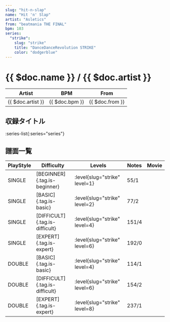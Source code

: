 ```yaml
---
slug: "hit-n-slap"
name: "Hit 'n' Slap"
artist: "Asletics"
from: "beatmania THE FINAL"
bpm: 103
series:
  "strike":
    slug: "strike"
    title: "DanceDanceRevolution STRIKE"
    color: "dodgerblue"
---
```


# {{ $doc.name }} / {{ $doc.artist }}

|Artist|BPM|From|
|------|---|----|
|{{ $doc.artist }}|{{ $doc.bpm }}|{{ $doc.from }}|

## 収録タイトル

:series-list{:series="series"}

## 譜面一覧

|PlayStyle|Difficulty|Levels|Notes|Movie|
|---------|----------|------|-----|-----|
|SINGLE|[BEGINNER]{.tag.is-beginner}|:level{slug="strike" level=1}|55/1||
|SINGLE|[BASIC]{.tag.is-basic}|:level{slug="strike" level=2}|77/2||
|SINGLE|[DIFFICULT]{.tag.is-difficult}|:level{slug="strike" level=4}|151/4||
|SINGLE|[EXPERT]{.tag.is-expert}|:level{slug="strike" level=6}|192/0||
|DOUBLE|[BASIC]{.tag.is-basic}|:level{slug="strike" level=4}|114/1||
|DOUBLE|[DIFFICULT]{.tag.is-difficult}|:level{slug="strike" level=6}|154/2||
|DOUBLE|[EXPERT]{.tag.is-expert}|:level{slug="strike" level=8}|237/1||
